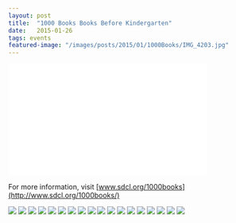 ```yaml
---
layout: post
title:  "1000 Books Books Before Kindergarten"
date:   2015-01-26
tags: events
featured-image: "/images/posts/2015/01/1000Books/IMG_4203.jpg"
---
```

<!--more-->
<iframe src="//player.vimeo.com/video/117867268" frameborder="0" width="400" height="225"></iframe>

For more information, visit [www.sdcl.org/1000books](http://www.sdcl.org/1000books/)

![](/images/posts/2015/01/1000Books/IMG_4192.jpg)
![](/images/posts/2015/01/1000Books/IMG_4198.jpg)
![](/images/posts/2015/01/1000Books/IMG_4201.jpg)
![](/images/posts/2015/01/1000Books/IMG_4203.jpg)
![](/images/posts/2015/01/1000Books/IMG_4218.jpg)
![](/images/posts/2015/01/1000Books/IMG_4219.jpg)
![](/images/posts/2015/01/1000Books/IMG_4222.jpg)
![](/images/posts/2015/01/1000Books/IMG_4235.jpg)
![](/images/posts/2015/01/1000Books/IMG_4238.jpg)
![](/images/posts/2015/01/1000Books/IMG_4244.jpg)
![](/images/posts/2015/01/1000Books/IMG_4245.jpg)
![](/images/posts/2015/01/1000Books/IMG_4248.jpg)
![](/images/posts/2015/01/1000Books/IMG_4249.jpg)
![](/images/posts/2015/01/1000Books/IMG_4252.jpg)
![](/images/posts/2015/01/1000Books/IMG_4255.jpg)
![](/images/posts/2015/01/1000Books/IMG_4259.jpg)
![](/images/posts/2015/01/1000Books/IMG_4262.jpg)
![](/images/posts/2015/01/1000Books/IMG_4264.jpg)
